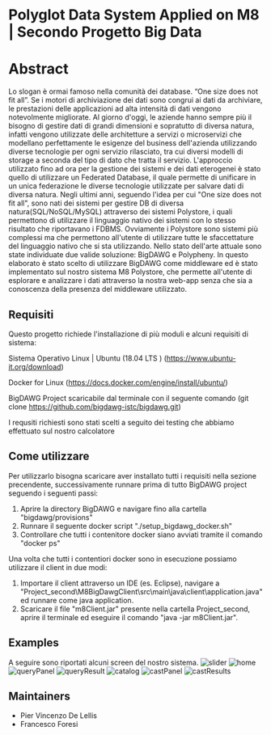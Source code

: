 # Polyglot Data System  Applied on M8 | Secondo Progetto Big Data


# Abstract
Lo slogan è ormai famoso nella comunità dei database. “One size does not fit all”. Se i motori di archiviazione dei dati sono congrui ai dati da archiviare, le prestazioni delle applicazioni ad alta intensità di dati vengono notevolmente migliorate.
Al giorno d'oggi, le aziende hanno sempre più il bisogno di gestire dati di grandi dimensioni e sopratutto di diversa natura, infatti vengono utilizzate delle architetture a servizi o microservizi che modellano perfettamente le esigenze del business dell'azienda utilizzando diverse tecnologie per ogni servizio rilasciato, tra cui diversi modelli di storage a seconda del tipo di dato che tratta il servizio. L'approccio utilizzato fino ad ora per la gestione dei sistemi e dei dati eterogenei è stato quello di utilizzare un Federated Database, il quale permette di unificare in un unica federazione le diverse tecnologie utilizzate per salvare dati di diversa natura. Negli ultimi anni, seguendo l'idea per cui "One size does not fit all", sono nati dei sistemi per gestire DB di diversa natura(SQL/NoSQL/MySQL) attraverso dei sistemi Polystore, i quali permettono di utilizzare il linguaggio nativo dei sistemi con lo stesso risultato che riportavano i FDBMS. Ovviamente i Polystore sono sistemi più complessi ma che permettono all'utente di utilizzare tutte le sfaccettature del linguaggio nativo che si sta utilizzando.
Nello stato dell'arte attuale sono state individuate due valide soluzione: BigDAWG e Polypheny.
In questo elaborato è stato scelto di utilizzare BigDAWG come middleware ed è stato implementato sul nostro sistema M8 Polystore, che permette all'utente di esplorare e analizzare i dati attraverso la nostra web-app senza che sia a conoscenza della presenza del middleware utilizzato.




Requisiti
------------

Questo progetto richiede l'installazione di più moduli e alcuni requisiti di sistema:

Sistema Operativo Linux | Ubuntu (18.04 LTS ) (https://www.ubuntu-it.org/download)

Docker for Linux (https://docs.docker.com/engine/install/ubuntu/)

BigDAWG Project scaricabile dal terminale con il seguente comando (git clone https://github.com/bigdawg-istc/bigdawg.git)


I requsiti richiesti sono stati scelti a seguito dei testing che abbiamo effettuato sul nostro calcolatore

Come utilizzare
------------
Per utilizzarlo bisogna scaricare aver installato tutti i requisiti nella sezione precendente, successivamente runnare prima di tutto BigDAWG project seguendo i seguenti passi:

1. Aprire la directory BigDAWG e navigare fino alla cartella "bigdawg/provisions" 
2. Runnare il seguente docker script  "./setup_bigdawg_docker.sh"
3. Controllare che tutti i contenitore docker siano avviati tramite il comando "docker ps"

Una volta che tutti i contentiori docker sono in esecuzione possiamo utilizzare il client in due modi:

1. Importare il client attraverso un IDE (es. Eclipse), navigare a "Project_second\M8BigDawgClient\src\main\java\client\application.java" ed runnare come java application.
2. Scaricare il file "m8Client.jar" presente nella cartella Project_second, aprire il terminale ed eseguire il comando "java -jar m8Client.jar".




Examples 
------------
A seguire sono riportati alcuni screen del nostro sistema.
![slider](https://user-images.githubusercontent.com/51997286/126874899-3acbf947-09d0-4107-81e3-296736d1e39f.png)
![home](https://user-images.githubusercontent.com/51997286/126874907-548baf16-f0a3-400f-a4dc-3ac2db3452e3.png)
![queryPanel](https://user-images.githubusercontent.com/51997286/126874915-a622749d-3c90-433a-b02a-c6104004ee2e.png)
![queryResult](https://user-images.githubusercontent.com/51997286/126874921-7f411236-ae74-43a1-9ffd-831f4822f3c4.png)
![catalog](https://user-images.githubusercontent.com/51997286/126874922-1903a775-cc06-4a57-b52a-24ad97f273e5.png)
![castPanel](https://user-images.githubusercontent.com/51997286/126874925-f231246a-923e-4f93-92b5-2ea259989c9b.png)
![castResults](https://user-images.githubusercontent.com/51997286/126874928-2952752c-be83-4a63-b4a8-950a6017b89b.png)






Maintainers
------------
- Pier Vincenzo De Lellis
- Francesco Foresi
